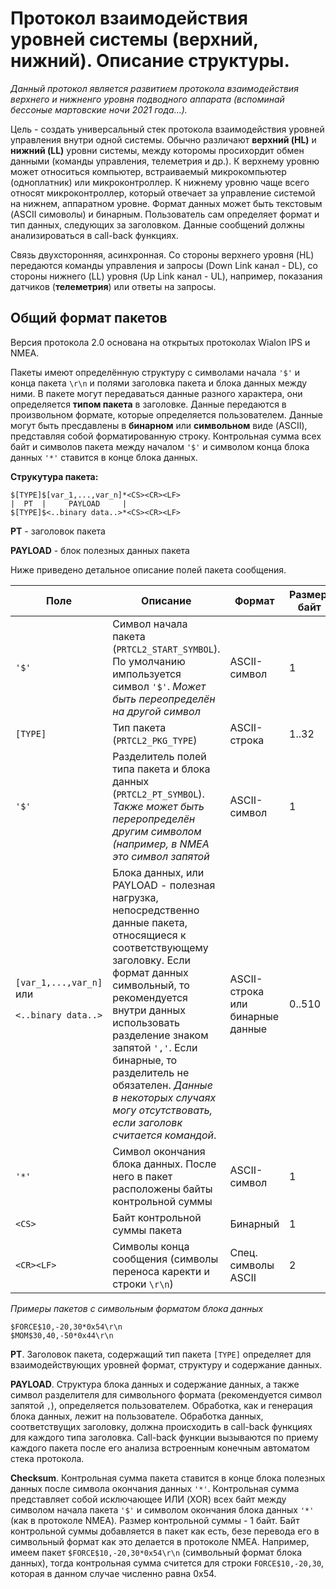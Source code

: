 # Протокол взаимодействия уровней системы (верхний, нижний). Описание структуры.

*Данный протокол является развитием протокола взаимодействия верхнего и нижненго уровня подводного аппарата (вспоминай бессоные мартовские ночи 2021 года...).* 

Цель - создать универсальный стек протокола взаимодействия уровней управления внутри одной системы. Обычно различают **верхний (HL)** и **нижний (LL)** уровни системы, между которомы просихордит обмен данными (команды управления, телеметрия и др.). К верхнему уровню может относиться компьютер, встраиваемый микрокомпьютер (одноплатник) или микроконтроллер. К нижнему уровню чаще всего относят микроконтроллер, который отвечает за управление системой на нижнем, аппаратном уровне. Формат данных может быть текстовым (ASCII симоволы) и бинарным. Пользователь сам определяет формат и тип данных, следующих за заголовком. Данные сообщений должны анализироваться в call-back функциях. 

Связь двухсторонняя, асинхронная. Со стороны верхнего уровня (HL) передаются команды управления и запросы (Down Link канал - DL), со стороны нижнего (LL) уровня (Up Link канал - UL), например, показания датчиков (**телеметрия**) или ответы на запросы.

## Общий формат пакетов

Версия протокола 2.0 основана на открытых протоколах Wialon IPS и NMEA.

Пакеты имеют определённую структуру с символами начала `'$'` и конца пакета `\r\n` и полями заголовка пакета и блока данных между ними. В пакете могут передаваться данные разного характера, они определяется **типом пакета** в заголовке. Данные передаются в произвольном формате, которые определяется пользователем. Данные могут быть пресдавлены в **бинарном** или **символьном** виде (ASCII), представляя собой форматированную строку. Контрольная сумма всех байт и символов пакета между началом `'$'` и символом конца блока данных `'*'` ставится в конце блока данных. 

**Струкутура пакета:**

```
$[TYPE]$[var_1,...,var_n]*<CS><CR><LF>
|  PT  |     PAYLOAD     |
$[TYPE]$<..binary data..>*<CS><CR><LF>
```

**PT** - заголовок пакета

**PAYLOAD** - блок полезных данных пакета

Ниже приведено детальное описание полей пакета сообщения.

Поле | Описание | Формат | Размер, байт
-----|----------|--|--
`'$'` | Символ начала пакета (`PRTCL2_START_SYMBOL`). По умолчанию импользуется символ `'$'`. *Может быть переопределён на другой символ* | ASCII-символ | 1
`[TYPE]` | Тип пакета (`PRTCL2_PKG_TYPE`) | ASCII-строка | 1..32
`'$'` | Разделитель полей типа пакета и блока данных (`PRTCL2_PT_SYMBOL`). *Также может быть переропределён другим символом (например, в NMEA это символ запятой* | ASCII-символ | 1
`[var_1,...,var_n]` или <p>`<..binary data..>`</p>| Блока данных, или PAYLOAD - полезная нагрузка, непосредственно данные пакета, относящиеся к соответствующему заголовку. Если формат данных символьный, то рекомендуется внутри данных использовать разделение знаком запятой `','`. Если бинарные, то разделитель не обязателен. *Данные в некоторых случаях могу отсутствовать, если заголовк считается командой*. | ASCII-строка или бинарные данные | 0..510
`'*'` | Символ окончания блока данных. После него в пакет расположены байты контрольной суммы | ASCII-символ | 1
`<CS>` | Байт контрольной суммы пакета | Бинарный | 1
`<CR><LF>`| Символы конца сообщения (символы переноса каректи и строки `\r\n`) | Спец. символы ASCII | 2

*Примеры пакетов с символьным форматом блока данных*
```
$FORCE$10,-20,30*0x54\r\n
$MOM$30,40,-50*0x44\r\n
```

**PT**. Заголовок пакета, содержащий тип пакета `[TYPE]` определяет для взаимодействующих уровней формат, структуру и содержание данных.

**PAYLOAD**. Структура блока данных и содержание данных, а также символ разделителя для символьного формата (рекомендуется символ запятой `,`), определяется пользователем. Обработка, как и генерация блока данных, лежит на пользователе. Обработка данных, соответствущих заголовку, должна происходить в call-back функциях для каждого типа заголовка. Call-back функции вызываются по приему каждого пакета после его анализа встроенным конечным автоматом стека протокола.

**Checksum**. Контрольная сумма пакета ставится в конце блока полезных данных после символа окончания данных `'*'`. Контрольная сумма представляет собой исключающее ИЛИ (XOR) всех байт между символом начала пакета `'$'` и символом окончания блока данных `'*'` (как в протоколе NMEA). Размер контрольной суммы - 1 байт. Байт контрольной суммы добавляется в пакет как есть, безе перевода его в символьный формат как это делается в протоколе NMEA. Например, имеем пакет `$FORCE$10,-20,30*0x54\r\n` (символьный формат блока данных), тогда контрольная сумма считется для строки `FORCE$10,-20,30`, которая в данном случае численно равна 0x54.

